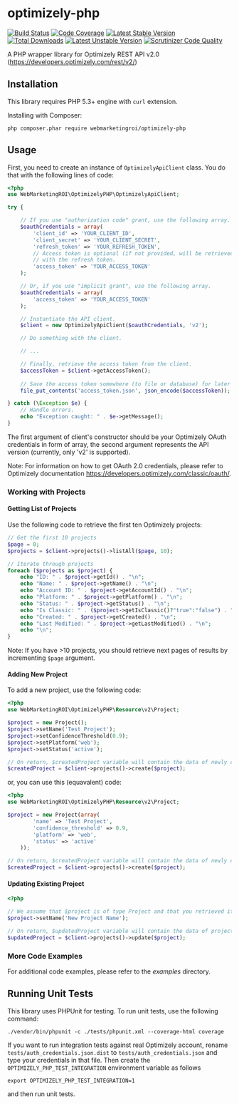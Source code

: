 # optimizely-php

[![Build Status](https://travis-ci.org/webmarketingroi/optimizely-php.svg?branch=master)](http://travis-ci.org/webmarketingroi/optimizely-php) 
[![Code Coverage](https://scrutinizer-ci.com/g/webmarketingroi/optimizely-php/badges/coverage.png)](https://scrutinizer-ci.com/g/webmarketingroi/optimizely-php/?branch=master)
[![Latest Stable Version](https://poser.pugx.org/webmarketingroi/optimizely-php/v/stable.svg)](https://packagist.org/packages/webmarketingroi/optimizely-php) 
[![Total Downloads](https://poser.pugx.org/webmarketingroi/optimizely-php/downloads.svg)](https://packagist.org/packages/webmarketingroi/optimizely-php) 
[![Latest Unstable Version](https://poser.pugx.org/webmarketingroi/optimizely-php/v/unstable.svg)](https://packagist.org/packages/webmarketingroi/optimizely-php)
[![Scrutinizer Code Quality](https://scrutinizer-ci.com/g/webmarketingroi/optimizely-php/badges/quality-score.png?b=master)](https://scrutinizer-ci.com/g/webmarketingroi/optimizely-php/?branch=master)

A PHP wrapper library for Optimizely REST API v2.0 (https://developers.optimizely.com/rest/v2/)

## Installation

This library requires PHP 5.3+ engine with `curl` extension.

Installing with Composer:

`php composer.phar require webmarketingroi/optimizely-php`

## Usage

First, you need to create an instance of `OptimizelyApiClient` class. You do that
with the following lines of code:

```php
<?php
use WebMarketingROI\OptimizelyPHP\OptimizelyApiClient;

try {

    // If you use "authorization code" grant, use the following array.
    $oauthCredentials = array(
        'client_id' => 'YOUR_CLIENT_ID',
        'client_secret' => 'YOUR_CLIENT_SECRET',
        'refresh_token' => 'YOUR_REFRESH_TOKEN',
        // Access token is optional (if not provided, will be retrieved automatically
        // with the refresh token.
        'access_token' => 'YOUR_ACCESS_TOKEN'
    );

    // Or, if you use "implicit grant", use the following array.
    $oauthCredentials = array(
        'access_token' => 'YOUR_ACCESS_TOKEN'
    );

    // Instantiate the API client.
    $client = new OptimizelyApiClient($oauthCredentials, 'v2');

    // Do something with the client.

    // ...

    // Finally, retrieve the access token from the client.
    $accessToken = $client->getAccessToken();
    
    // Save the access token somewhere (to file or database) for later use.
    file_put_contents('access_token.json', json_encode($accessToken));

} catch (\Exception $e) {
    // Handle errors.
    echo "Exception caught: " . $e->getMessage();
}
```

The first argument of client's constructor should be your Optimizely OAuth 
credentials in form of array, the second argument represents the API version 
(currently, only 'v2' is supported).

Note: For information on how to get OAuth 2.0 credentials, please refer to Optimizely
documentation https://developers.optimizely.com/classic/oauth/.

### Working with Projects

#### Getting List of Projects

Use the following code to retrieve the first ten Optimizely projects:

```php
// Get the first 10 projects
$page = 0;
$projects = $client->projects()->listAll($page, 10);

// Iterate through projects
foreach ($projects as $project) {
    echo "ID: " . $project->getId() . "\n";
    echo "Name: " . $project->getName() . "\n";
    echo "Account ID: " . $project->getAccountId() . "\n";
    echo "Platform: " . $project->getPlatform() . "\n";
    echo "Status: " . $project->getStatus() . "\n";
    echo "Is Classic: " . ($project->getIsClassic()?"true":"false") . "\n";
    echo "Created: " . $project->getCreated() . "\n";
    echo "Last Modified: " . $project->getLastModified() . "\n";
    echo "\n";
}
```

Note: If you have >10 projects, you should retrieve next pages of results by 
incrementing `$page` argument.

#### Adding New Project

To add a new project, use the following code:

```php
<?php
use WebMarketingROI\OptimizelyPHP\Resource\v2\Project;

$project = new Project();
$project->setName('Test Project');
$project->setConfidenceThreshold(0.9);
$project->setPlatform('web');
$project->setStatus('active');

// On return, $createdProject variable will contain the data of newly created project
$createdProject = $client->projects()->create($project);
```

or, you can use this (equavalent) code:

```php
<?php
use WebMarketingROI\OptimizelyPHP\Resource\v2\Project;

$project = new Project(array(
        'name' => 'Test Project',
        'confidence_threshold' => 0.9,
        'platform' => 'web',
        'status' => 'active'
    ));

// On return, $createdProject variable will contain the data of newly created project
$createdProject = $client->projects()->create($project);
```

#### Updating Existing Project

```php
<?php

// We assume that $project is of type Project and that you retrieved it earlier
$project->setName('New Project Name');

// On return, $updatedProject variable will contain the data of project you just updated
$updatedProject = $client->projects()->update($project);
```

### More Code Examples

For additional code examples, please refer to the *examples* directory.

## Running Unit Tests

This library uses PHPUnit for testing. To run unit tests, use the following command:

```
./vendor/bin/phpunit -c ./tests/phpunit.xml --coverage-html coverage
```

If you want to run integration tests against real Optimizely account, rename 
`tests/auth_credentials.json.dist` to `tests/auth_credentials.json` and type
your credentials in that file. Then create the `OPTIMIZELY_PHP_TEST_INTEGRATION` 
environment variable as follows

`export OPTIMIZELY_PHP_TEST_INTEGRATION=1`

and then run unit tests.
